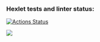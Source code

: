 ### Hexlet tests and linter status:
[![Actions Status](https://github.com/origiboy/frontend-project-44/actions/workflows/hexlet-check.yml/badge.svg)](https://github.com/origiboy/frontend-project-44/actions)

<a href="https://codeclimate.com/github/origiboy/frontend-project-44/maintainability"><img src="https://api.codeclimate.com/v1/badges/a9b189f6c9e47dc32c3b/maintainability" /></a>